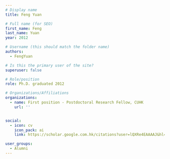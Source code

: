 ```yaml
---
# Display name
title: Feng Yuan

# Full name (for SEO)
first_name: Feng
last_name: Yuan
year: 2012

# Username (this should match the folder name)
authors:
  - FengYuan

# Is this the primary user of the site?
superuser: false

# Role/position
role: Ph.D. graduated 2012

# Organizations/Affiliations
organizations:
  - name: First position - Postdoctoral Research Fellow, CUHK
    url: ''


social:
  - icon: cv
    icon_pack: ai
    link: https://scholar.google.com.hk/citations?user=lQXRe4EAAAAJ&hl=en

user_groups:
  - Alumni
---
```


